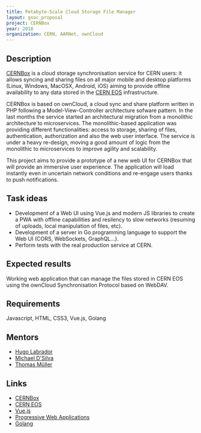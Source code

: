 ```yaml
---
title: Petabyte-Scale Cloud Storage File Manager
layout: gsoc_proposal
project: CERNBox
year: 2018
organization: CERN, AARNet, ownCloud
---
```


## Description

[CERNBox](http://cernbox.web.cern.ch) is a cloud storage synchronisation service
for CERN users: it allows syncing
and sharing files on all major mobile and desktop platforms (Linux, Windows,
MacOSX, Android, iOS) aiming to provide offline availability to any data stored
in the [CERN EOS](http://eos.web.cern.ch) infrastructure. 

CERNBox is based on ownCloud, a cloud sync and share platform written in PHP
following a Model-View-Controller architecture sofware pattern. In the last
months the service started an architectural migration from a monolithic architecture to
microservices. The monolithic-based application was providing different
functionalities: access to storage, sharing of files, authentication,
authorization and also the web user interface. The service is under a heavy 
re-design, moving a good amount of logic from the monolithic to microservices to
improve agility and scalability.

This project aims to provide a prototype of a new web UI for CERNBox that will
provide an immersive user experience. The application will load instantly even
in uncertain network conditions and re-engage users thanks to push notifications.

## Task ideas
- Development of a Web UI using Vue.js and modern JS libraries to create a PWA
  with offline capabilities and resilency to slow networks (resuming of uploads,
local manipulation of files, etc).
- Development of a server in Go programming language to support the Web UI
  (CORS, WebSockets, GraphQL...).
- Perform tests with the real production service at CERN.

## Expected results
Working web application that can manage the files stored in CERN EOS
using the ownCloud Synchronisation Protocol based on WebDAV.

## Requirements
Javascript, HTML, CSS3, Vue.js, Golang

## Mentors
  * [Hugo Labrador](mailto:hugo.gonzalez.labrador@cern.ch)
  * [Michael D'Silva](mailto:michael.dsilva@aarnet.edu.au)
  * [Thomas Müller](mailto:deepdiver@owncloud.com)

## Links
  * [CERNBox](https://cernbox.web.cern.ch/)
  * [CERN EOS](https://eos.web.cern.ch/)
  * [Vue.js](https://vuejs.org/)
  * [Progressive Web Applications](https://developers.google.com/web/progressive-web-apps/)
  * [Golang](https://golang.org/)
